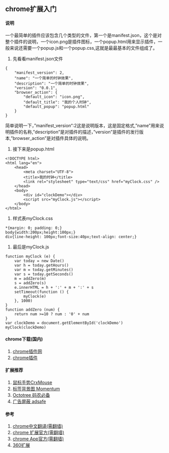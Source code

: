 ## chrome扩展入门

#### 说明
一个最简单的插件应该包含几个类型的文件，第一个是manifest.json，这个是对整个插件的说明，一个icon.png是插件图标，一个popup.html用来显示插件，一般来说还需要一个popup.js和一个popup.css,这就是最最基本的文件组成了。

1. 先看看manifest.json文件

```
{
    "manifest_version": 2,
    "name": "一个简单的时钟效果",
    "description": "一个简单的时钟效果",
    "version": "0.0.1",
    "browser_action": {
        "default_icon": "icon.png",
        "default_title": "我的个人时钟",
        "default_popup": "popup.html"
    }
}
```

简单说明一下，”manifest_version“:2这是说明版本，这是固定格式,”name”用来说明插件的名称,”description”是对插件的描述，”version”是插件的发行版本,”browser_action”是对插件具体的说明。


1. 接下来是popup.html

```
<!DOCTYPE html>
<html lang="en">
    <head>
        <meta charset="UTF-8">
        <title>我的时钟</title>
        <link rel="stylesheet" type="text/css" href="myClock.css" />
    </head>
    <body>
        <div id="clockDemo"></div>
        <script src="myClock.js"></script>
    </body>
</html>
```

1. 样式表myClock.css

```
*{margin: 0; padding: 0;}
body{width:200px;height:100px;}
div{line-height: 100px;font-size:40px;text-align: center;}
```

1. 最后是myClock.js

```
function myClock (e) {
    var today = new Date()
    var h = today.getHours()
    var m = today.getMinutes()
    var s = today.getSeconds()
    m = addZero(m)
    s = addZero(s)
    e.innerHTML = h + ':' + m + ':' + s
    setTimeout(function () {
        myClock(e)
    }, 1000)
}
function addZero (num) {
    return num >=10 ? num : '0' + num
}
var clockDemo = document.getElementById('clockDemo')
myClock(clockDemo)
```



#### chrome下载(国内)
1. [chrome插件网](http://chromecj.com/list/)
1. [chrome插件](http://www.cnplugins.com/)

#### 扩展推荐
1. [鼠标手势CrxMouse](http://chromecj.com/productivity/2014-07/27.html)
1. [标签背景图 Momentum](http://chromecj.com/accessibility/2017-05/746.html)
1. [Octotree 码农必备](http://chromecj.com/web-development/2017-10/840.html)
1. [广告屏蔽 adsafe](http://chromecj.com/fun/2017-07/778.html)


#### 参考
1. [chrome中文翻译(需翻墙)](https://crxdoc-zh.appspot.com/extensions/getstarted)
1. [chrome 扩展官方(需翻墙)](https://developer.chrome.com/extensions/manifest)
1. [chrome App官方(需翻墙)](https://developer.chrome.com/apps/manifest)
1. [360扩展](http://open.chrome.360.cn/extension_dev/overview.html)